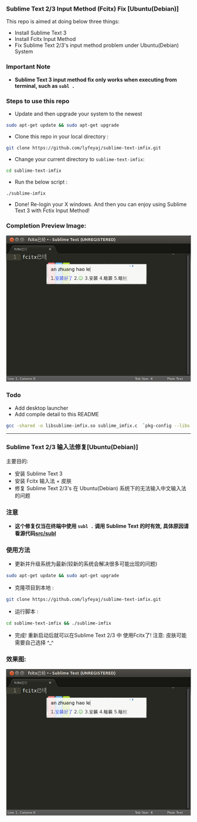 ### Sublime Text 2/3 Input Method (Fcitx) Fix [Ubuntu(Debian)]

This repo is aimed at doing below three things:

+ Install Sublime Text 3
+ Install Fcitx Input Method
+ Fix Sublime Text 2/3's input method problem under Ubuntu(Debian) System

### **Important Note**

+ **Sublime Text 3 input method fix only works when executing from terminal, such as `subl .`**

### Steps to use this repo

+ Update and then upgrade your system to the newest

```bash
sudo apt-get update && sudo apt-get upgrade
```

+ Clone this repo in your local directory : 

```bash
git clone https://github.com/lyfeyaj/sublime-text-imfix.git
```
    
+ Change your current directory to `sublime-text-imfix`:

```bash
cd sublime-text-imfix
```
    
+ Run the below script : 

```bash
./sublime-imfix
```

+ Done! Re-login your X windows. And then you can enjoy using Sublime Text 3 with Fctix Input Method!

### Completion Preview Image:

![Fcitx](image/fcitx.png)

### Todo

+ Add desktop launcher
+ Add compile detail to this README

```bash
gcc -shared -o libsublime-imfix.so sublime_imfix.c  `pkg-config --libs --cflags gtk+-2.0` -fPIC
```

--------------

### Sublime Text 2/3 输入法修复[Ubuntu(Debian)]

主要目的:

+ 安装 Sublime Text 3
+ 安装 Fcitx 输入法 + 皮肤
+ 修复 Sublime Text 2/3's 在 Ubuntu(Debian) 系统下的无法输入中文输入法的问题

### **注意**

+ **这个修复仅当在终端中使用 `subl .` 调用 Sublime Text 的时有效, 具体原因请看源代码[src/subl](https://github.com/lyfeyaj/sublime-text-imfix/blob/master/src/subl)**

### 使用方法 ###

+ 更新并升级系统为最新(较新的系统会解决很多可能出现的问题)

```bash
sudo apt-get update && sudo apt-get upgrade
```

+ 克隆项目到本地 : 

```bash
git clone https://github.com/lyfeyaj/sublime-text-imfix.git
```

+ 运行脚本 : 

```bash
cd sublime-text-imfix && ./sublime-imfix
```

+ 完成! 重新启动后就可以在Sublime Text 2/3 中 使用Fcitx了! 注意: 皮肤可能需要自己选择 ^_^

### 效果图:

![Fcitx](image/fcitx.png)

